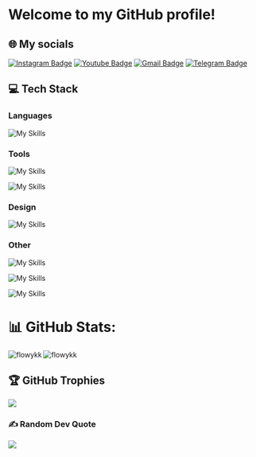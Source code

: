 # Welcome to my GitHub profile!<br>

## 🌐 My socials
[![Instagram Badge](https://img.shields.io/badge/-flowykk-orange?style=flat-square&logo=instagram&logoColor=white&link=https://instagram.com/kanna6501/)](https://instagram.com/flowykk)
[![Youtube Badge](https://img.shields.io/badge/-flowy-darkred?style=flat-square&logo=youtube&logoColor=white&link=https://www.youtube.com/c/koolkanna)](https://youtube.com/@flowy3681?si=aPMy0FHEv8v_1-Pa)
[![Gmail Badge](https://img.shields.io/badge/-flowykk@gmail.com-c14438?style=flat-square&logo=Gmail&logoColor=white&link=mailto:kanna6501@gmail.com)](mailto:cristgames123@gmail.com)
[![Telegram Badge](https://img.shields.io/badge/-flowykk-blue?style=flat-square&logo=Telegram&logoColor=white&link=https://flowykk.t.me/)](https://flowykk.t.me/)



## 💻 Tech Stack

### Languages
![My Skills](https://skillicons.dev/icons?i=cs,cpp,swift,kotlin,py,java,js&theme=light)

### Tools
![My Skills](https://skillicons.dev/icons?i=cmake,git,github,gitlab,gradle&theme=light)

![My Skills](https://skillicons.dev/icons?i=matlab,octave&theme=light)

### Design
![My Skills](https://skillicons.dev/icons?i=ps,ai,ae,figma,blender&theme=light)

### Other
![My Skills](https://skillicons.dev/icons?i=mysql,postgres,postman,md&theme=light)

![My Skills](https://skillicons.dev/icons?i=css,html&theme=light)

![My Skills](https://skillicons.dev/icons?i=dotnet,flask,bootstrap&theme=light)

# 📊 GitHub Stats:
<p><img align="left" src="https://github-readme-stats.vercel.app/api/top-langs?username=flowykk&theme=radical&hide_border=true&show_icons=true&locale=en&layout=compact" alt="flowykk" /></p>
<p><img align="center" src="https://github-readme-streak-stats.herokuapp.com/?user=flowykk&theme=radical&hide_border=true&locale=en&layout=compact" alt="flowykk" /></p>

## 🏆 GitHub Trophies
![](https://github-profile-trophy.vercel.app/?username=flowykk&theme=dark&no-frame=false&no-bg=true&margin-w=4)

### ✍️ Random Dev Quote
![](https://quotes-github-readme.vercel.app/api?type=horizontal&theme=radical)

